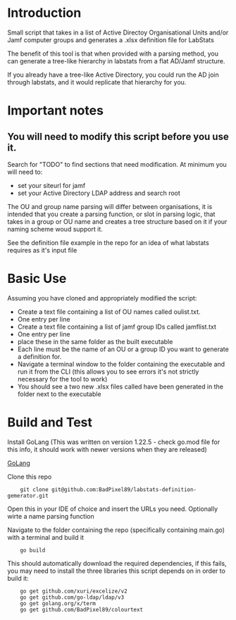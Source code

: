 # Introduction 
Small script that takes in a list of Active Directoy Organisational Units and/or Jamf computer groups and generates a .xlsx definition file for LabStats

The benefit of this tool is that when provided with a parsing method, you can generate a tree-like hierarchy in labstats from a flat AD/Jamf structure.

If you already have a tree-like Active Directory, you could run the AD join through labstats, and it would replicate that hierarchy for you.

# Important notes

## You will need to modify this script before you use it. 

Search for "TODO" to find sections that need modification. At minimum you will need to:

* set your siteurl for jamf
* set your Active Directory LDAP address and search root

The OU and group name parsing will differ between organisations, it is intended that you create a parsing function, or slot in parsing logic, that takes in a group or OU name and creates a tree structure based on it if your naming scheme woud support it. 

See the definition file example in the repo for an idea of what labstats requires as it's input file

# Basic Use

Assuming you have cloned and appropriately modified the script:

* Create a text file containing a list of OU names called oulist.txt.
* One entry per line
* Create a text file containing a list of jamf group IDs called jamflist.txt 
* One entry per line
* place these in the same folder as the built executable
* Each line must be the name of an OU or a group ID you want to generate a definition for.
* Navigate a terminal window to the folder containing the executable and run it from the CLI (this allows you to see errors it's not strictly necessary for the tool to work)
* You should see a two new .xlsx files called have been generated in the folder next to the executable

# Build and Test
Install GoLang (This was written on version 1.22.5 - check go.mod file for this info, it should work with newer versions when they are released)

[GoLang](https://go.dev/dl/)

Clone this repo

        git clone git@github.com:BadPixel89/labstats-definition-gemerator.git

Open this in your IDE of choice and insert the URLs you need. Optionally wirte a name parsing function

Navigate to the folder containing the repo (specifically containing main.go) with a terminal and build it

        go build

This should automatically download the required dependencies, if this fails, you may need to install the three libraries this script depends on in order to build it:

        go get github.com/xuri/excelize/v2
        go get github.com/go-ldap/ldap/v3
        go get golang.org/x/term
        go get github.com/BadPixel89/colourtext
